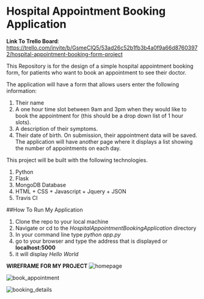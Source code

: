 # Hospital Appointment Booking Application
**Link To Trello Board**: <https://trello.com/invite/b/GsmeClQ5/53ad26c52b1fb3b4a0f9a66d87603972/hospital-appointment-booking-form-project>

This Repository is for the design of a simple hospital appointment booking form, for patients who want to book an appointment to see their doctor. 

The application will have a form that allows users enter the following information:
1. Their name
2. A one hour time slot between 9am and 3pm when they would like to book the appointment for (this should be a drop down list of 1 hour slots).
3. A description of their symptoms.
4. Their date of birth.
On submission, their appointment data will be saved. The application will have another page where it displays a list showing the number of appointments on each day.

This project will be built with the following technologies.
1. Python
2. Flask
3. MongoDB Database
4. HTML + CSS + Javascript + Jquery + JSON
5. Travis CI


##How To Run My Application
1. Clone the repo to your local machine
2. Navigate or cd to the _HospitalAppointmentBookingApplication_ directory
3. In your command line type _python app.py_
4. go to your browser and type the address that is displayed or **localhost:5000**
5. it will display *Hello World*

**WIREFRAME FOR MY PROJECT**
![homepage](https://user-images.githubusercontent.com/26542167/46218462-93cdeb00-c33c-11e8-8f01-f6fd5b1793ee.png)

![book_appointment](https://user-images.githubusercontent.com/26542167/46218463-94668180-c33c-11e8-9977-02040203d0ba.png)

![booking_details](https://user-images.githubusercontent.com/26542167/46218464-94668180-c33c-11e8-95e2-9a2e110dfa70.png)

